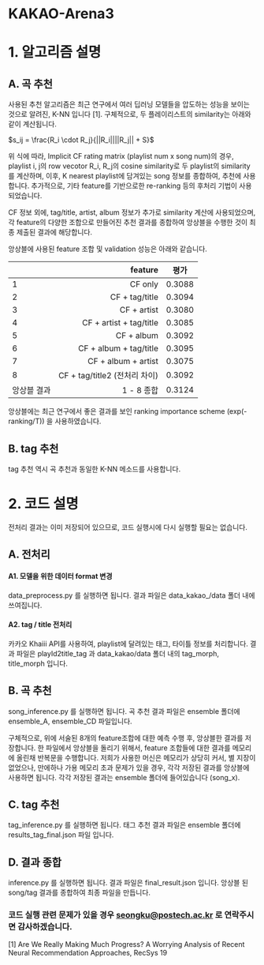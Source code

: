 # KAKAO-Arena3

# 1. 알고리즘 설명
## A. 곡 추천
사용된 추천 알고리즘은 최근 연구에서 여러 딥러닝 모델들을 압도하는 성능을 보이는 것으로 알려진, K-NN 입니다 [1].
구체적으로, 두 플레이리스트의 similarity는 아래와 같이 계산됩니다.

$s_ij = \frac{R_i \cdot R_j}{||R_i||||R_j|| + S}$

위 식에 따라, Implicit CF rating matrix (playlist num x song num)의 경우, playlist i, j의 row vecotor R_i, R_j의 cosine similarity로 두 playlist의 similarity를 계산하며,
이후, K nearest playlist에 담겨있는 song 정보를 종합하여, 추천에 사용합니다.
추가적으로, 기타 feature를 기반으로한 re-ranking 등의 후처리 기법이 사용되었습니다.

CF 정보 외에, tag/title, artist, album 정보가 추가로 similarity 계산에 사용되었으며,
각 feature의 다양한 조합으로 만들어진 추천 결과를 종합하여 앙상블을 수행한 것이 최종 제출된 결과에 해당합니다.

앙상블에 사용된 feature 조합 및 validation 성능은 아래와 같습니다.


|                  | feature                        | 평가              |  
|:--- | ---: | :---: |  
| 1             | CF only            | 0.3088 |  
| 2           | CF + tag/title            | 0.3094 |
| 3           | CF + artist            | 0.3080 |
| 4           | CF + artist + tag/title           | 0.3085 |
| 5           | CF + album          | 0.3092 |
| 6           | CF + album + tag/title         | 0.3095 |
| 7           | CF + album + artist         | 0.3075 |
| 8           | CF + tag/title2 (전처리 차이)         | 0.3092 |
| 앙상블 결과           | 1 - 8 종합        | 0.3124 |

앙상블에는 최근 연구에서 좋은 결과를 보인 ranking importance scheme (exp(-ranking/T)) 을 사용하였습니다.

## B. tag 추천
tag 추천 역시 곡 추천과 동일한 K-NN 메소드를 사용합니다.

# 2. 코드 설명
전처리 결과는 이미 저장되어 있으므로, 코드 실행시에 다시 실행할 필요는 없습니다.  

## A. 전처리
#### A1. 모델을 위한 데이터 format 변경
data_preprocess.py 를 실행하면 됩니다. 결과 파일은 data_kakao_/data 폴더 내에 쓰여집니다.

#### A2. tag / title 전처리
카카오 Khaiii API를 사용하여, playlist에 달려있는 태그, 타이틀 정보를 처리합니다. 결과 파일은 playId2title_tag 과 data_kakao/data 폴더 내의 tag_morph, title_morph 입니다.


## B. 곡 추천
song_inference.py 를 실행하면 됩니다. 곡 추천 결과 파일은 ensemble 폴더에 ensemble_A, ensemble_CD 파일입니다.

구체적으로, 위에 서술된 8개의 feature조합에 대한 예측 수행 후, 앙상블한 결과를 저장합니다.
한 파일에서 앙상블을 돌리기 위해서, feature 조합들에 대한 결과를 메모리에 올린채 반복문을 수행합니다.
저희가 사용한 머신은 메모리가 상당히 커서, 별 지장이 없었으나, 만에하나 가용 메모리 초과 문제가 있을 경우, 각각 저장된 결과를 앙상블에 사용하면 됩니다.
각각 저장된 결과는 ensemble 폴더에 들어있습니다 (song_x).


## C. tag 추천
tag_inference.py 를 실행하면 됩니다. 태그 추천 결과 파일은 ensemble 폴더에 results_tag_final.json 파일 입니다.


## D. 결과 종합
inference.py 를 실행하면 됩니다. 결과 파일은 final_result.json 입니다.
앙상블 된 song/tag 결과를 종합하여 최종 파일을 만듭니다.


### 코드 실행 관련 문제가 있을 경우 seongku@postech.ac.kr 로 연락주시면 감사하겠습니다.

[1] Are We Really Making Much Progress? A Worrying Analysis of Recent Neural Recommendation Approaches, RecSys 19
